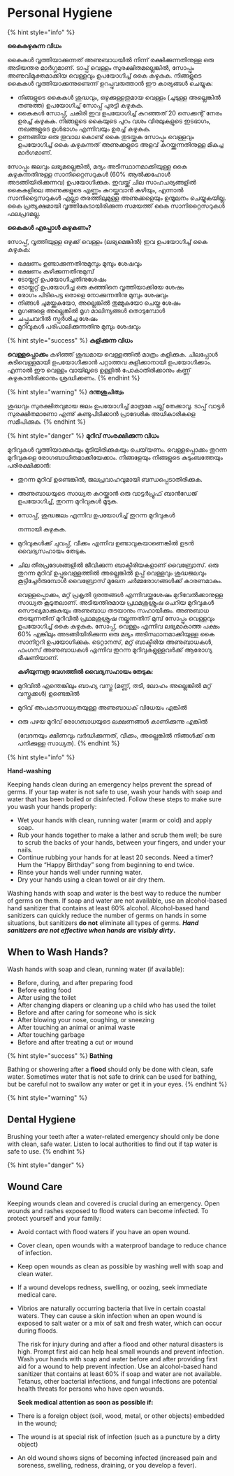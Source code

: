 # Personal Hygiene

{% hint style="info" %}

**കൈകഴുകുന്ന വിധം**

കൈകൾ വൃത്തിയാക്കുന്നത് അണുബാധയിൽ നിന്ന് രക്ഷിക്കുന്നതിനുള്ള ഒരു അടിയന്തര മാർഗ്ഗമാണ്. ടാപ്പ് വെള്ളം സുരക്ഷിതമല്ലെങ്കിൽ, സോപ്പും അണുവിമുക്തമാക്കിയ വെള്ളവും ഉപയോഗിച്ച് കൈ കഴുകുക. നിങ്ങളുടെ കൈകൾ വൃത്തിയാക്കുന്നുണ്ടെന്ന് ഉറപ്പുവരുത്താൻ ഈ കാര്യങ്ങൾ ചെയ്യുക:

* നിങ്ങളുടെ കൈകൾ ശുദ്ധവും, ഒഴുക്കുള്ളതുമായ വെള്ളം \(ചൂടുള്ള അല്ലെങ്കിൽ തണുത്ത\) ഉപയോഗിച്ച് സോപ്പ് പുരട്ടി കഴുകുക.
* കൈകൾ സോപ്പ്, ചകിരി ഇവ ഉപയോഗിച്ച് കുറഞ്ഞത് 20 സെക്കന്റ് നേരം ഉരച്ച് കഴുകുക. നിങ്ങളുടെ കൈയുടെ പുറം വശം വിരലുകളുടെ ഇടഭാഗം, നഖങ്ങളുടെ ഉൾഭാഗം എന്നിവയും ഉരച്ച് കഴുകുക.
* ഉണങ്ങിയ ഒരു തൂവാല കൊണ്ട് കൈ തുടയ്ക്കുക സോപ്പും വെള്ളവും ഉപയോഗിച്ച് കൈ കഴുകുന്നത് അണുക്കളുടെ അളവ് കുറയ്ക്കുന്നതിനുള്ള മികച്ച മാർഗമാണ്.

സോപ്പും ജലവും ലഭ്യമല്ലെങ്കിൽ, മദ്യം അടിസ്ഥാനമാക്കിയുള്ള കൈ കഴുകുന്നതിനുള്ള സാനിറ്റൈസറുകൾ \(60% ആൽക്കഹോൾ അടങ്ങിയിരിക്കുന്നവ\) ഉപയോഗിക്കുക. ഇവയ്ക്ക് ചില സാഹചര്യങ്ങളിൽ കൈകളിലെ അണുക്കളുടെ എണ്ണം കുറയ്ക്കുവാൻ കഴിയും, എന്നാൽ സാനിട്ടൈസറുകൾ എല്ലാ തരത്തിലുമുള്ള അണുക്കളെയും ഉന്മൂലനം ചെയ്യുകയില്ല. കൈ പ്രത്യക്ഷമായി വൃത്തികേടായിരിക്കുന്ന സമയത്ത് കൈ സാനിറ്റൈസറുകൾ ഫലപ്രദമല്ല.

**കൈകൾ എപ്പോൾ കഴുകണം?**

സോപ്പ്, വൃത്തിയുള്ള ഒഴുക്ക് വെള്ളം \(ലഭ്യമെങ്കിൽ\) ഇവ ഉപയോഗിച്ച് കൈ കഴുകുക:

* ഭക്ഷണം ഉണ്ടാക്കുന്നതിനുമുമ്പും മുമ്പും ശേഷവും
* ഭക്ഷണം കഴിക്കുന്നതിനുമുമ്പ്
* ടോയ്ലറ്റ് ഉപയോഗിച്ചതിനുശേഷം
* ടോയ്ലറ്റ് ഉപയോഗിച്ച ഒരു കുഞ്ഞിനെ വൃത്തിയാക്കിയേ ശേഷം
* രോഗം പിടിപെട്ട ഒരാളെ നോക്കുന്നതിനു മുമ്പും ശേഷവും
* നിങ്ങൾ ചുമയ്ക്കുകയോ, അല്ലെങ്കിൽ തുമ്മുകയോ ചെയ്ത ശേഷം
* മൃഗങ്ങളെ അല്ലെങ്കിൽ മൃഗ മാലിന്യങ്ങൾ തൊടുമ്പോൾ
* ചപ്പുചവറിൽ സ്പർശിച്ച ശേഷം
* മുറിവുകൾ പരിപാലിക്കുന്നതിനു മുമ്പും ശേഷവും

{% hint style="success" %}
**കുളിക്കുന്ന വിധം**

**വെള്ളപ്പൊക്കം** കഴിഞ്ഞ് ശുദ്ധമായ വെള്ളത്തിൽ മാത്രം കുളിക്കുക. ചിലപ്പോൾ കുടിവെള്ളമായി ഉപയോഗിക്കാൻ പറ്റാത്തവ കുളിക്കാനായി ഉപയോഗിക്കാം. എന്നാൽ ഈ വെള്ളം വായിലൂടെ ഉള്ളിൽ പോകാതിരിക്കാനും കണ്ണ് കഴുകാതിരിക്കാനും ശ്രദ്ധിക്കണം.
{% endhint %}

{% hint style="warning" %}
**ദന്തശുചിത്വം**

ശുദ്ധവും സുരക്ഷിതവുമായ ജലം ഉപയോഗിച്ച് മാത്രമേ പല്ല് തേക്കാവൂ. ടാപ്പ് വാട്ടർ സുരക്ഷിതമാണോ എന്നു് കണ്ടുപിടിക്കാൻ പ്രാദേശിക അധികാരികളെ സമീപിക്കുക.
{% endhint %}

{% hint style="danger" %}
**മുറിവ് സംരക്ഷിക്കുന്ന വിധം**

മുറിവുകൾ വൃത്തിയാക്കുകയും മൂടിയിരിക്കുകയും ചെയ്‌യണം. വെള്ളപ്പൊക്കം തുറന്ന മുറിവുകളെ രോഗബാധിതമാക്കിയേക്കാം. നിങ്ങളേയും നിങ്ങളുടെ കുടുംബത്തേയും പരിരക്ഷിക്കാൻ:

* തുറന്ന മുറിവ് ഉണ്ടെങ്കിൽ, ജലപ്രവാഹവുമായി ബന്ധപ്പെടാതിരിക്കുക.
* അണുബാധയുടെ സാധ്യത കുറയ്ക്കാൻ ഒരു വാട്ടർപ്രൂഫ് ബാൻഡേജ് ഉപയോഗിച്ച്, തുറന്ന മുറിവുകൾ മൂടുക.
* സോപ്പ്, ശുദ്ധജലം എന്നിവ ഉപയോഗിച്ച് തുറന്ന മുറിവുകൾ

  നന്നായി കഴുകുക.

* മുറിവുകൾക്ക് ചുവപ്പ്, വീക്കം എന്നിവ ഉണ്ടാവുകയാണെങ്കിൽ ഉടൻ വൈദ്യസഹായം തേടുക.
* ചില തീരപ്രദേശങ്ങളിൽ ജീവിക്കുന്ന ബാക്ടീരിയകളാണ് വൈബ്രോസ്. ഒരു തുറന്ന മുറിവ് ഉപ്പുവെള്ളത്തിൽ അല്ലെങ്കിൽ ഉപ്പ് വെള്ളവും ശുദ്ധജലവും കൂട്ടിച്ചേർരുമ്പോൾ വൈബ്രോസ് മുഖേന ചർമ്മരോഗങ്ങൾക്ക് കാരണമാകും.

  വെള്ളപ്പൊക്കം, മറ്റ് പ്രകൃതി ദുരന്തങ്ങൾ എന്നിവയ്ക്കുശേഷം മുറിവേൽക്കാനുള്ള സാധ്യത കൂടുതലാണ്. അടിയന്തിരമായ പ്രഥമശുശ്രൂഷ ചെറിയ മുറിവുകൾ സൌഖ്യമാക്കുകയും അണുബാധ തടയാനും സഹായിക്കും. അണുബാധ തടയുന്നതിന് മുറിവിൽ പ്രഥമശുശ്രൂഷ നല്കുന്നതിന് മുമ്പ് സോപ്പും വെള്ളവും ഉപയോഗിച്ച് കൈ കഴുകുക. സോപ്പ്, വെള്ളം എന്നിവ ലഭ്യമാകാത്ത പക്ഷം 60% എങ്കിലും അടങ്ങിയിരിക്കുന്ന ഒരു മദ്യം അടിസ്ഥാനമാക്കിയുള്ള കൈ സാനിറ്ററി ഉപയോഗിക്കുക. ടെറ്റാനസ്, മറ്റ് ബാക്ടീരിയ അണുബാധകൾ, ഫംഗസ് അണുബാധകൾ എന്നിവ തുറന്ന മുറിവുകളുള്ളവർക്ക് ആരോഗ്യ ഭീഷണിയാണ്.

  **കഴിയുന്നത്ര വേഗത്തിൽ വൈദ്യസഹായം തേടുക:**

* മുറിവിൽ എന്തെങ്കിലും ബാഹ്യ വസ്തു \(മണ്ണ്, തടി, ലോഹം അല്ലെങ്കിൽ മറ്റ് വസ്തുക്കൾ\) ഉണ്ടെങ്കിൽ
* മുറിവ് അപകടസാധ്യതയുള്ള അണുബാധക് വിധേയം എങ്കിൽ
* ഒരു പഴയ മുറിവ് രോഗബാധയുടെ ലക്ഷണങ്ങൾ കാണിക്കുന്നു എങ്കിൽ

  \(വേദനയും ക്ഷീണവും വർദ്ധിക്കുന്നത്, വീക്കം, അല്ലെങ്കിൽ നിങ്ങൾക്ക് ഒരു പനിക്കുള്ള സാധ്യത\).
{% endhint %}

{% hint style="info" %}

**Hand-washing**

Keeping hands clean during an emergency helps prevent the spread of germs. If your tap water is not safe to use, wash your hands with soap and water that has been boiled or disinfected. Follow these steps to make sure you wash your hands properly:

* Wet your hands with clean, running water \(warm or cold\) and apply soap.
* Rub your hands together to make a lather and scrub them well; be sure to scrub the backs of your hands, between your fingers, and under your nails.
* Continue rubbing your hands for at least 20 seconds. Need a timer? Hum the “Happy Birthday” song from beginning to end twice.
* Rinse your hands well under running water.
* Dry your hands using a clean towel or air dry them.

Washing hands with soap and water is the best way to reduce the number of germs on them. If soap and water are not available, use an alcohol-based hand sanitizer that contains at least 60% alcohol. Alcohol-based hand sanitizers can quickly reduce the number of germs on hands in some situations, but sanitizers **do not** eliminate all types of germs. _**Hand sanitizers are not effective when hands are visibly dirty**_**.**

## When to Wash Hands?

Wash hands with soap and clean, running water \(if available\):

* Before, during, and after preparing food
* Before eating food
* After using the toilet
* After changing diapers or cleaning up a child who has used the toilet
* Before and after caring for someone who is sick
* After blowing your nose, coughing, or sneezing
* After touching an animal or animal waste
* After touching garbage
* Before and after treating a cut or wound

{% hint style="success" %}
**Bathing**

Bathing or showering after a **flood** should only be done with clean, safe water. Sometimes water that is not safe to drink can be used for bathing, but be careful not to swallow any water or get it in your eyes.
{% endhint %}

{% hint style="warning" %}
## Dental Hygiene

Brushing your teeth after a water-related emergency should only be done with clean, safe water. Listen to local authorities to find out if tap water is safe to use.
{% endhint %}

{% hint style="danger" %}

## Wound Care

Keeping wounds clean and covered is crucial during an emergency. Open wounds and rashes exposed to flood waters can become infected. To protect yourself and your family:

* Avoid contact with flood waters if you have an open wound.
* Cover clean, open wounds with a waterproof bandage to reduce chance of infection.
* Keep open wounds as clean as possible by washing well with soap and clean water.
* If a wound develops redness, swelling, or oozing, seek immediate medical care.
* Vibrios are naturally occurring bacteria that live in certain coastal waters. They can cause a skin infection when an open wound is exposed to salt water or a mix of salt and fresh water, which can occur during floods.

  The risk for injury during and after a flood and other natural disasters is high. Prompt first aid can help heal small wounds and prevent infection. Wash your hands with soap and water before and after providing first aid for a wound to help prevent infection. Use an alcohol-based hand sanitizer that contains at least 60% if soap and water are not available. Tetanus, other bacterial infections, and fungal infections are potential health threats for persons who have open wounds.

  **Seek medical attention as soon as possible if:**

* There is a foreign object \(soil, wood, metal, or other objects\) embedded in the wound;
* The wound is at special risk of infection \(such as a puncture by a dirty object\)
* An old wound shows signs of becoming infected \(increased pain and soreness, swelling, redness, draining, or you develop a fever\).
